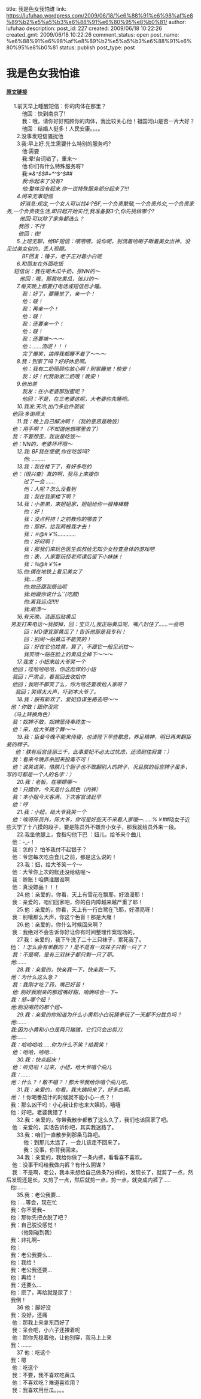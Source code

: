 title: 我是色女我怕谁
link: https://lufuhao.wordpress.com/2009/06/18/%e6%88%91%e6%98%af%e8%89%b2%e5%a5%b3%e6%88%91%e6%80%95%e8%b0%81/
author: lufuhao
description: 
post_id: 227
created: 2009/06/18 10:22:26
created_gmt: 2009/06/18 10:22:26
comment_status: open
post_name: %e6%88%91%e6%98%af%e8%89%b2%e5%a5%b3%e6%88%91%e6%80%95%e8%b0%81
status: publish
post_type: post

# 我是色女我怕谁

#### [原文链接](http://www.pet2008.cn/redirect.php?tid=156135&goto=lastpost#lastpost)

     1.前天早上睡醒短信：你的肉体在那里？   
　　　他回：快到南京了!   
　　　我：哦，请你好好照顾你的肉体，我比较关心他！祖国河山是否一片大好？   
　　　他回：结婚人挺多！人民安康。。。。   
　　2.没事发短信骚扰他   
　　3.我:早上好.先生需要什么特别的服务吗?   
　　　他:需要   
　　　我:晕!台词错了，重来～   
　　　他:你们有什么特殊服务呀?   
　　　我:※*&^$$#+*^$^$##   
　　　我:你起来了没有?   
　　　他:整体没有起来.你一说特殊服务部分起来了!!!   
　　4.闲来无事短信  
　 　 好消息:规定,一个女人可以找4个BF,一个负责繁殖,一个负责外交,一个负责家务,一个负责夜生活,即日起开始实行,我准备娶3个,你先挑做哪个?   
　 　 他回:可以除了家务都选么？   
　　 我回：不行   
　　 他回：夜!   
　　5.上班无聊，给BF短信：喂喂喂，说你呢，别流着哈喇子瞅着美女出神，没见过美女似的，丢人现眼。   
　　　BF回复：锤子，老子正对着小白呢   
　　6.和朋友在外面吃饭   
     短信说：我在喝木瓜牛奶，张NN的～   
　 　 他回：哦，那我吃黄瓜，张JJ的～   
　　7.每天晚上都要打电话或短信后才睡。   
　　　我：好了，要睡觉了，亲一个！   
　　　他：啵！   
　　　我：再亲一个！   
　　　他：啵！   
　　　我：还要亲一个！   
　　　他：啵！   
　　　我：还要嘛～～～   
　　　他：……流氓！！！   
　　　完了爆笑，搞得我都睡不着了～～～   
　　8.我：到家了吗？好好休息啊。   
　　　他：我有二奶照顾你放心啊！到家睡觉！晚安！   
　　　我：好！代我谢谢二奶哦！晚安！   
　　9.他出差   
　　　我发：在小老婆那甜蜜呢？   
　　　他回：不是，在三老婆这呢，大老婆你先睡吧。   
　　10.我发:天冷,出门多批件袈裟   
    他回:多谢师太   
　　11.我：晚上自己解决啊！（我的意思是晚饭）   
    他：用手啊？（不知道他想哪里去了）   
    我：不要想歪，我说是吃饭～   
    他：NN的，老婆坏坏哦～   
　　12.我: BF我在便便,你在吃饭吗?   
　　　 他: .........   
　　13.我：我在楼下了，有好多吃的   
    他：（很兴奋）真的啊，我马上来接你   
　　　 过了一会 ……   
　　　 他：人呢？怎么没看到   
　　　 我：我在我家楼下啊？   
　　14.我：小弟弟，来姐姐家，姐姐给你一根棒棒糖   
　　　 他：好！   
　　　 我：没点矜持！之前教你的哪去了   
　　　 他：那好，给我两根我才去！   
　　　 我：＃@#￥%…………   
　　　 他：好闷啊！   
　　　 我：那我们来玩色医生叔叔给无知少女检查身体的游戏吧   
　　　 他：表，人家要玩怪老师课后留下小妹妹！   
　　　 我：％@#￥%※   
　　15.他:偶在地铁上看见美女了   
　　　 我:....怒   
　　　 他:她还跟我搭讪呢   
　　　 我:她跟你说什么``(吃醋)   
　　　 他:离我远点!!!!!   
　　　 我:崩溃～   
　　16.有天晚，洁面后贴黄瓜   
   男友打来电话～我按掉，回：宝贝儿,我正贴黄瓜呢，嘴八封住了……一会吧   
　　　 回：MD便宜那黄瓜了！告诉他那是我专利！   
　　　 回：别闹～贴黄瓜不能笑的！   
　　　 回：好在它也姓黄，算了，不跟它一般见识拉～   
　　 　我笑喷～贴在脸上的黄瓜全掉下～～～   
　　17.我发；小妞来给大爷笑一个   
    他回；哇哈哈哈哈，你这彪悍的小妞   
    我回；严肃点，看我回去收拾你   
    他回；我刚不都笑了么，你为啥还要收拾人家呀？   
      我回；笑得太大声，吓到本大爷了。   
　　18.我：朕有新欢了，爱妃自谋生路去吧～～   
   他：你敢！跟你没完   
   （马上转换角色）   
    我：奴婢不敢，奴婢愿侍奉终生～   
    他：来，给大爷跳个舞～～   
　　19.我：臣妾今晚不能来侍寝，也请陛下早些歇息，养足精神，明日再来翻臣妾的牌子。   
      他：朕有后宫佳丽三千，此事爱妃不必太过忧虑，还须耐住寂寞：）   
    我：看来今晚非杀回来投毒不可！   
    他：说笑说笑，借朕几个胆子也不敢翻别人的牌子，况且朕的后宫牌子虽多，写的可都是一个人的名字：）   
　　20.我：老板，在哪嫖哪～   
    他：只嫖你，今天是什么颜色（内裤）   
    我：本小姐今天客满，下次客官请赶早   
    他：哼   
　　21.我：小妞，给大爷我笑一个   
    他：唉呀陈员外，陈大爷，你可是好些天不来看人家哦—……%￥#*#晓女子近些天学了十八摸的段子，要是陈员外不嫌弃小女子，那我就给员外来一段。   
　　22.我坐他腿上，食指勾他下巴 ：妞儿，给爷来个曲儿   
    他：-_-！   
    我：怎的？ 怕爷我付不起银子？   
    他：爷您每次吃白食儿之前，都是这么说的！   
　　23.我：妞，给大爷笑一个～   
    他：大爷你上次的帐还没给结呢～   
    我：赊账！咱俩谁跟谁啊   
    他：真没嫖品！！！   
　　24.他：亲爱的，你看，天上有雪花在飘耶，好浪漫耶！   
    我：亲爱的，咱们回家吧，你的白内障越来越严重了耶！   
　　25.他：亲爱的，你看，天上有一行白鹭在飞耶，好漂亮呀！   
    我：别嚷那么大声，你这个色盲！那是大雁！   
　　26.他：亲爱的，你什么时候回来啊？   
    我：我绝对不会告诉你好让你有时间整理作案现场的。   
　　27.我：亲爱的，我下午洗了二十三只袜子，累死我了。   
   他：*！怎么会有单数的？！是不是有一双袜子只剩一只了？   
    我：不是啊，是有三双袜子都只剩一只了耶。   
   他:......   
　　28.我：亲爱的，快亲我一下，快亲我一下。   
   他：为什么这么急？   
    我：我刚才吃了药，嘴巴好苦！   
    他: 刚好我刚亲的那妞嘴好甜，咱俩综合一下~   
   我：怒~哪个妞？   
   他:刚没喝药的那个妞~   
　　29.我：亲爱的你知道为什么小黄和小白玩猜拳玩了一天都不分胜负吗？   
   他:……   
   我:因为小黄和小白是两只猪猪，它们只会出剪刀.   
   他:……   
   我：哈哈哈哈……你为什么不笑？给我笑！   
    他：哈哈，哈哈...   
　　30.我：快点起床！   
    他：听见啦！过来，小妞，给大爷唱个曲儿   
   我：……   
   他：什么？！敢不唱？！那大爷我给你唱个曲儿吧。   
　　31.我：亲爱的，你看，我大姨妈来了，好多血啊。   
   他：*！你喝番茄汁的时候就不能小心一点？！   
   我：那么凶干吗！小心我让你也来大姨妈，嘻嘻   
   他：好吧，老婆我错了！   
　　32.我：亲爱的，你带我散步都散了这么久了，我们也该回家了吧。   
    他：亲爱的，实话告诉你吧，其实我迷路了。   
　　33.我：咱们一直散步到那条马路吧。   
　　　 他：到那儿太远了，一会儿该走不回来了。   
　　　 我：没事，你背我回来。   
　　34.我：亲爱的，我给你做了一条内裤，看看喜不喜欢。  
    他：没事干吗给我做内裤？有什么阴谋？   
    我：不是啊，老公，我本来想给自己做条7分裤的，发现长了，就剪了一点，然后发现还是长，又剪了一点，然后就剪一点，剪一点，就变成内裤了.....   
   他:……   
　　35.我：老公我要…   
   他：…等会，现在忙   
   我：你不爱我~   
   他：那你先把衣脱了吧？   
   我：自己脱没感觉！   
　　 （他刚碰到我）   
   我：非礼啊~   
   他：   
   我：老公我要么…   
   他：我给！   
   我：老公我还要…   
   他：再给！   
   我：还要么…   
   他：麽了，再给就是尿了！   
   我倒！   
　　36 他：脚好没   
   我：没好，还痛   
    他：那我上来拿东西好了   
    我：呆会吧，小六子还裸着呢   
    他：那你先稳着他，让他别穿，我马上上来   
   我：.......   
　　37 他：吃这个   
   我：嗯   
    他：吃这个   
    我：不要，我不喜欢吃黄瓜   
    他：不喜欢吃？难道喜欢用？   
    我：我喜欢用丝瓜。。。。